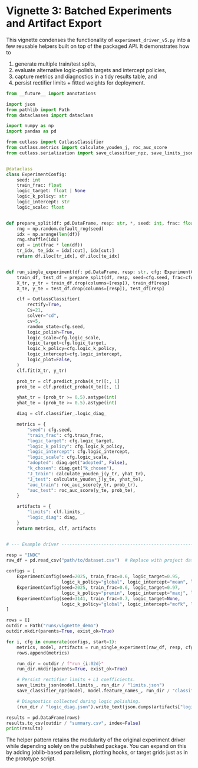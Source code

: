 # Vignette 3: Batched Experiments and Artifact Export

This vignette condenses the functionality of `experiment_driver_v5.py` into a
few reusable helpers built on top of the packaged API.  It demonstrates how to

1. generate multiple train/test splits,
2. evaluate alternative logic-polish targets and intercept policies,
3. capture metrics and diagnostics in a tidy results table, and
4. persist rectifier limits + fitted weights for deployment.

```python
from __future__ import annotations

import json
from pathlib import Path
from dataclasses import dataclass

import numpy as np
import pandas as pd

from cutlass import CutlassClassifier
from cutlass.metrics import calculate_youden_j, roc_auc_score
from cutlass.serialization import save_classifier_npz, save_limits_json


@dataclass
class ExperimentConfig:
    seed: int
    train_frac: float
    logic_target: float | None
    logic_k_policy: str
    logic_intercept: str
    logic_scale: float


def prepare_split(df: pd.DataFrame, resp: str, *, seed: int, frac: float):
    rng = np.random.default_rng(seed)
    idx = np.arange(len(df))
    rng.shuffle(idx)
    cut = int(frac * len(df))
    tr_idx, te_idx = idx[:cut], idx[cut:]
    return df.iloc[tr_idx], df.iloc[te_idx]


def run_single_experiment(df: pd.DataFrame, resp: str, cfg: ExperimentConfig):
    train_df, test_df = prepare_split(df, resp, seed=cfg.seed, frac=cfg.train_frac)
    X_tr, y_tr = train_df.drop(columns=[resp]), train_df[resp]
    X_te, y_te = test_df.drop(columns=[resp]), test_df[resp]

    clf = CutlassClassifier(
        rectify=True,
        Cs=21,
        solver="cd",
        cv=5,
        random_state=cfg.seed,
        logic_polish=True,
        logic_scale=cfg.logic_scale,
        logic_target=cfg.logic_target,
        logic_k_policy=cfg.logic_k_policy,
        logic_intercept=cfg.logic_intercept,
        logic_plot=False,
    )
    clf.fit(X_tr, y_tr)

    prob_tr = clf.predict_proba(X_tr)[:, 1]
    prob_te = clf.predict_proba(X_te)[:, 1]

    yhat_tr = (prob_tr >= 0.5).astype(int)
    yhat_te = (prob_te >= 0.5).astype(int)

    diag = clf.classifier_.logic_diag_

    metrics = {
        "seed": cfg.seed,
        "train_frac": cfg.train_frac,
        "logic_target": cfg.logic_target,
        "logic_k_policy": cfg.logic_k_policy,
        "logic_intercept": cfg.logic_intercept,
        "logic_scale": cfg.logic_scale,
        "adopted": diag.get("adopted", False),
        "k_chosen": diag.get("k_chosen"),
        "J_train": calculate_youden_j(y_tr, yhat_tr),
        "J_test": calculate_youden_j(y_te, yhat_te),
        "auc_train": roc_auc_score(y_tr, prob_tr),
        "auc_test": roc_auc_score(y_te, prob_te),
    }

    artifacts = {
        "limits": clf.limits_,
        "logic_diag": diag,
    }
    return metrics, clf, artifacts


# --- Example driver ----------------------------------------------------------

resp = "INDC"
raw_df = pd.read_csv("path/to/dataset.csv")  # Replace with project data.

configs = [
    ExperimentConfig(seed=2025, train_frac=0.6, logic_target=0.95,
                     logic_k_policy="global", logic_intercept="mean", logic_scale=10.0),
    ExperimentConfig(seed=2025, train_frac=0.6, logic_target=0.97,
                     logic_k_policy="premin", logic_intercept="maxj", logic_scale=12.0),
    ExperimentConfig(seed=3141, train_frac=0.7, logic_target=None,
                     logic_k_policy="global", logic_intercept="mofk", logic_scale=8.0),
]

rows = []
outdir = Path("runs/vignette_demo")
outdir.mkdir(parents=True, exist_ok=True)

for i, cfg in enumerate(configs, start=1):
    metrics, model, artifacts = run_single_experiment(raw_df, resp, cfg)
    rows.append(metrics)

    run_dir = outdir / f"run_{i:02d}"
    run_dir.mkdir(parents=True, exist_ok=True)

    # Persist rectifier limits + L1 coefficients.
    save_limits_json(model.limits_, run_dir / "limits.json")
    save_classifier_npz(model, model.feature_names_, run_dir / "classifier.npz")

    # Diagnostics collected during logic polishing.
    (run_dir / "logic_diag.json").write_text(json.dumps(artifacts["logic_diag"], indent=2))

results = pd.DataFrame(rows)
results.to_csv(outdir / "summary.csv", index=False)
print(results)
```

The helper pattern retains the modularity of the original experiment driver
while depending solely on the published package.  You can expand on this by
adding joblib-based parallelism, plotting hooks, or target grids just as in the
prototype script.
